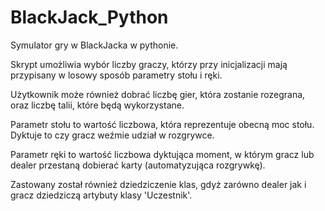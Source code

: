 # BlackJack_Python

Symulator gry w BlackJacka w pythonie.

Skrypt umożliwia wybór liczby graczy, którzy przy inicjalizacji mają przypisany w losowy sposób parametry stołu i ręki.

Użytkownik może również dobrać liczbę gier, która zostanie rozegrana, oraz liczbę talii, które będą wykorzystane.

Parametr stołu to wartość liczbowa, która reprezentuje obecną moc stołu. Dyktuje to czy gracz weźmie udział w rozgrywce.

Parametr ręki to wartość liczbowa dyktująca moment, w którym gracz lub dealer przestaną dobierać karty (automatyzująca rozgrywkę).

Zastowany został również dziedziczenie klas, gdyż zarówno dealer jak i gracz dziedziczą artybuty klasy 'Uczestnik'. 
